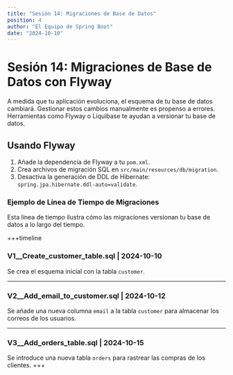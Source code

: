 ```yaml
---
title: "Sesión 14: Migraciones de Base de Datos"
position: 4
author: "El Equipo de Spring Boot"
date: "2024-10-10"
---
```


# Sesión 14: Migraciones de Base de Datos con Flyway

A medida que tu aplicación evoluciona, el esquema de tu base de datos cambiará. Gestionar estos cambios manualmente es propenso a errores. Herramientas como Flyway o Liquibase te ayudan a versionar tu base de datos.

## Usando Flyway

1.  Añade la dependencia de Flyway a tu `pom.xml`.
2.  Crea archivos de migración SQL en `src/main/resources/db/migration`.
3.  Desactiva la generación de DDL de Hibernate: `spring.jpa.hibernate.ddl-auto=validate`.

### Ejemplo de Línea de Tiempo de Migraciones

Esta línea de tiempo ilustra cómo las migraciones versionan tu base de datos a lo largo del tiempo.

+++timeline
### V1__Create_customer_table.sql | 2024-10-10
Se crea el esquema inicial con la tabla `customer`.

---

### V2__Add_email_to_customer.sql | 2024-10-12
Se añade una nueva columna `email` a la tabla `customer` para almacenar los correos de los usuarios.

---

### V3__Add_orders_table.sql | 2024-10-15
Se introduce una nueva tabla `orders` para rastrear las compras de los clientes.
+++

